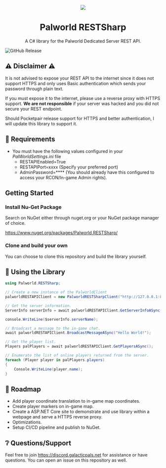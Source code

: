 <p align="center"><image src="https://github.com/Balphagorevr/palworld-rconsharp/blob/master/RestSharpLogo-128.png?raw=true"></image></p>
<h1 align="center">Palworld RESTSharp</h1>
<p align="center">A C# library for the Palworld Dedicated Server REST API.

![GitHub Release](https://img.shields.io/github/v/release/BalphagoreVR/palworld-restsharp)


## :warning: Disclaimer :warning:
It is not advised to expose your REST API to the internet since it does not support HTTPS and only uses Basic authentication which sends your password through plain text.

If you must expose it to the internet, please use a reverse proxy with HTTPS support. **We are not responsible** if your server was hacked and you did not secure your REST endpoint.

Should Pocketpair release support for HTTPS and better authentication, I will update this library to support it.

## :wrench: Requirements
* You must have the following values configured in your _PalWorldSettings.ini_ file
	* RESTAPIEnabled=True
	* RESTAPIPort=xxxx (Specify your preferred port)
	* AdminPassword=**** (You should already have this configured to access your RCON/In-game Admin rights).

## Getting Started

### Install Nu-Get Package
Search on NuGet either through nuget.org or your NuGet package manager of choice.

https://www.nuget.org/packages/Palworld.RESTSharp/

### Clone and build your own
You can choose to clone this repository and build the library yourself.

## :electric_plug: Using the Library
```csharp
using Palworld.RESTSharp;

// Create a new instance of the PalworldClient
palworldRESTAPIClient = new PalworldRESTSharpClient("http://127.0.0.1:8000", "MyAdminPassword123");

// Get the server information.
ServerInfo serverInfo = await palworldRESTAPIClient.GetServerInfoASync();

console.WriteLine($serverInfo.serverName);

// Broadcast a message to the in-game chat.
await palworldRESTAPIClient.BroadcastMessageASync("Hello World!");

// Get the player list.
Players palPlayers = await palworldRESTAPIClient.GetPlayersASync();

// Enumerate the list of online players returned from the server.
foreach (Player player in palPlayers.players)
{
	Console.WriteLine(player.name);
}
```

## :construction: Roadmap
* Add player coordinate translation to in-game map coordinates.
* Create player markers on in-game map.
* Create a ASP.NET Core site to demonstrate and use library within a webpage and serve a HTTPS reverse proxy.
* Optimizations.
* Setup CI/CD pipeline and publish to NuGet.

## :grey_question: Questions/Support
Feel free to join https://discord.galacticpals.net for assistance or have questions.
You can open an issue on this repository as well.